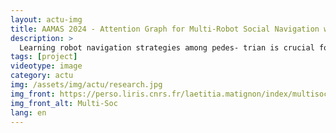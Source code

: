 ```yaml
---
layout: actu-img
title: AAMAS 2024 - Attention Graph for Multi-Robot Social Navigation with Deep Reinforcement Learning
description: >
  Learning robot navigation strategies among pedes- trian is crucial for domain based applications. Combining perception, planning and prediction allows us to model the interactions between robots and pedestrians, resulting in im- pressive outcomes especially with recent approaches based on deep reinforcement learning (RL). However, these works do not consider multi-robot scenarios. In this paper, we present MultiSoc, a new method for learning multi-agent socially aware navigation strategies using RL. Inspired by recent works on multi-agent deep RL, our method leverages graph-based representation of agent interactions, combining the positions and fields of view of entities (pedestrians and agents). Each agent uses a model based on two Graph Neural Network combined with attention mechanisms. First an edge-selector produces a sparse graph, then a crowd coordinator applies node attention to produce a graph representing the influence of each entity on the others. This is incorporated into a model-free RL framework to learn multi-agent policies. We evaluate our approach on simulation and provide a series of experiments in a set of various conditions (number of agents / pedestrians). Empirical results show that our method learns faster than social navigation deep RL mono-agent techniques, and enables efficient multi-agent implicit coordination in challenging crowd navigation with multiple heterogeneous humans. Furthermore, by incorporating customizable meta-parameters, we can adjust the neighborhood density to take into account in our navigation strategy.
tags: [project]
videotype: image
category: actu
img: /assets/img/actu/research.jpg
img_front: https://perso.liris.cnrs.fr/laetitia.matignon/index/multisoc/videomultisoc.gif
img_front_alt: Multi-Soc
lang: en
---
```

